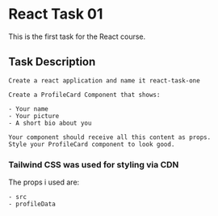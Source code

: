 # React Task 01
This is the first task for the React course.
## Task Description
```
Create a react application and name it react-task-one

Create a ProfileCard Component that shows:

- Your name
- Your picture
- A short bio about you

Your component should receive all this content as props.
Style your ProfileCard component to look good.
```

 ### Tailwind CSS was used for styling via CDN

The props i used are:
```
- src
- profileData
```